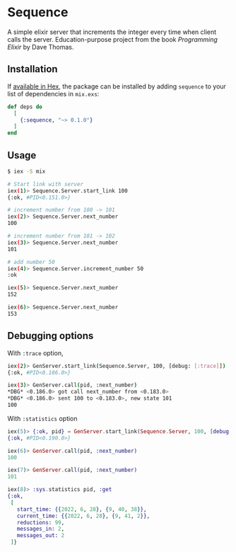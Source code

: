 # Sequence

A simple elixir server that increments the integer every time when client calls the server. Education-purpose project from the book _Programming Elixir_ by Dave Thomas.

## Installation

If [available in Hex](https://hex.pm/docs/publish), the package can be installed
by adding `sequence` to your list of dependencies in `mix.exs`:

```elixir
def deps do
  [
    {:sequence, "~> 0.1.0"}
  ]
end
```

## Usage
```bash
$ iex -S mix

# Start link with server
iex(1)> Sequence.Server.start_link 100
{:ok, #PID<0.151.0>}

# increment number from 100 -> 101
iex(2)> Sequence.Server.next_number   
100

# increment number from 101 -> 102
iex(3)> Sequence.Server.next_number
101

# add number 50
iex(4)> Sequence.Server.increment_number 50
:ok

iex(5)> Sequence.Server.next_number        
152

iex(6)> Sequence.Server.next_number
153
```

## Debugging options
With `:trace` option,
```bash
iex(2)> GenServer.start_link(Sequence.Server, 100, [debug: [:trace]])
{:ok, #PID<0.186.0>}

iex(3)> GenServer.call(pid, :next_number)
*DBG* <0.186.0> got call next_number from <0.183.0>
*DBG* <0.186.0> sent 100 to <0.183.0>, new state 101
100     
```

With `:statistics` option
```elixir
iex(5)> {:ok, pid} = GenServer.start_link(Sequence.Server, 100, [debug: [:statistics]])
{:ok, #PID<0.190.0>}

iex(6)> GenServer.call(pid, :next_number)                                              
100     

iex(7)> GenServer.call(pid, :next_number)                                              
101     

iex(8)> :sys.statistics pid, :get
{:ok,   
 [
   start_time: {{2022, 6, 28}, {9, 40, 38}},
   current_time: {{2022, 6, 28}, {9, 41, 2}},
   reductions: 99,
   messages_in: 2,
   messages_out: 2
 ]}
```

